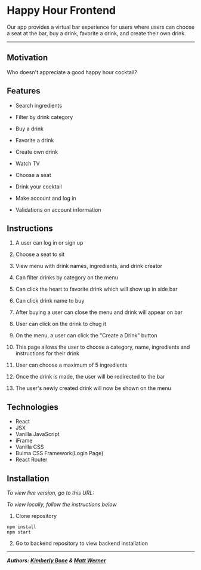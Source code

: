 # **Happy Hour Frontend**

Our app provides a virtual bar experience for users where users can choose a seat at the bar, buy a drink, favorite a drink, and create their own drink.

---

## Motivation
Who doesn't appreciate a good happy hour cocktail?

## Features
- Search ingredients

- Filter by drink category
- Buy a drink
- Favorite a drink
- Create own drink
- Watch TV
- Choose a seat
- Drink your cocktail
- Make account and log in
- Validations on account information

## Instructions
1. A user can log in or sign up

2. Choose a seat to sit
3. View menu with drink names, ingredients, and drink creator
4. Can filter drinks by category on the menu
5. Can click the heart to favorite drink which will show up in side bar
6. Can click drink name to buy
7. After buying a user can close the menu and drink will appear on bar
8. User can click on the drink to chug it
9. On the menu, a user can click the "Create a Drink" button
10. This page allows the user to choose a category, name, ingredients and instructions for their drink
11. User can choose a maximum of 5 ingredients
12. Once the drink is made, the user will be redirected to the bar
13. The user's newly created drink will now be shown on the menu

## Technologies

- React
- JSX
- Vanilla JavaScript
- iFrame
- Vanilla CSS
- Bulma CSS Framework(Login Page)
- React Router

## Installation
*To view live version, go to this URL:[]()*

*To view locally, follow the instructions below*
1. Clone repository

  ```
  npm install
  npm start
  ```

2. Go to backend repository to view backend installation

---
***Authors: [Kimberly Bone](https://github.com/kimberlybone) & [Matt Werner](https://github.com/mrwerner392)***
